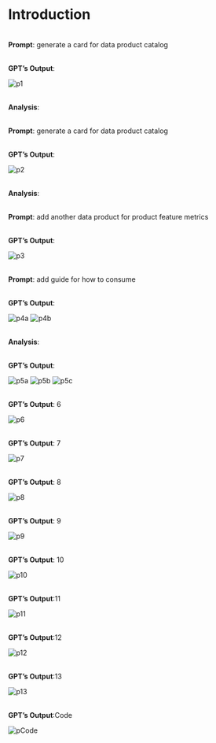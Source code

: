 
Introduction
=======



<br>**Prompt**: generate a card for data product catalog

<br>**GPT’s Output**:

![p1](./assets/Picture-1.png)


<br>**Analysis**:


<br>**Prompt**: generate a card for data product catalog

<br>**GPT’s Output**:

![p2](./assets/Picture-2.png)


<br>**Analysis**:

<br>**Prompt**: add another data product for product feature metrics

<br>**GPT’s Output**:

![p3](./assets/Picture-3.png)

<br>**Prompt**: add guide for how to consume

<br>**GPT’s Output**:

![p4a](./assets/Picture-4a.png)
![p4b](./assets/Picture-4b.png)

<br>**Analysis**:



<br>**GPT’s Output**:

![p5a](./assets/Picture-5a.png)
![p5b](./assets/Picture-5b.png)
![p5c](./assets/Picture-5c.png)

<br>**GPT’s Output**: 6

![p6](./assets/Picture-6.png)

<br>**GPT’s Output**: 7

![p7](./assets/Picture-7.png)

<br>**GPT’s Output**: 8

![p8](./assets/Picture-8.png)

<br>**GPT’s Output**: 9

![p9](./assets/Picture-9.png)

<br>**GPT’s Output**: 10

![p10](./assets/Picture-10.png)

<br>**GPT’s Output**:11

![p11](./assets/Picture-11.png)

<br>**GPT’s Output**:12

![p12](./assets/Picture-12.png)

<br>**GPT’s Output**:13

![p13](./assets/Picture-13.png)




<br>**GPT’s Output**:Code

![pCode](./assets/Picture-Code.png)
